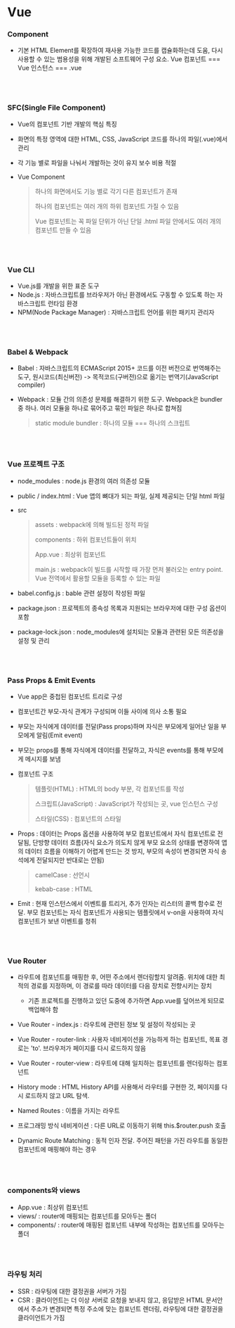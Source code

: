 # Vue

### Component

- 기본 HTML Element를 확장하여 재사용 가능한 코드를 캡슐화하는데 도움, 다시 사용할 수 있는 범용성을 위해 개발된 소프트웨어 구성 요소. Vue 컴포넌트 === Vue 인스턴스 === .vue

</br>
</br>

### SFC(Single File Component)

- Vue의 컴포넌트 기반 개발의 핵심 특징

- 화면의 특정 영역에 대한 HTML, CSS, JavaScript 코드를 하나의 파일(.vue)에서 관리

- 각 기능 별로 파일을 나눠서 개발하는 것이 유지 보수 비용 적절

- Vue Component
  
  > 하나의 화면에서도 기능 별로 각기 다른 컴포넌트가 존재
  >
  > 하나의 컴포넌트는 여러 개의 하위 컴포넌트 가질 수 있음
  >
  > Vue 컴포넌트는 꼭 파일 단위가 아닌 단일 .html 파일 안에서도 여러 개의 컴포넌트 만들 수 있음

</br>
</br>

### Vue CLI

- Vue.js를 개발을 위한 표준 도구
- Node.js : 자바스크립트를 브라우저가 아닌 환경에서도 구동할 수 있도록 하는 자바스크립트 런타임 환경
- NPM(Node Package Manager) : 자바스크립트 언어를 위한 패키지 관리자

</br>
</br>

### Babel & Webpack

- Babel : 자바스크립트의 ECMAScript 2015+ 코드를 이전 버전으로 번역해주는 도구, 원시코드(최신버전) -> 목적코드(구버전)으로 옮기는 번역기(JavaScript compiler)

- Webpack : 모듈 간의 의존성 문제를 해결하기 위한 도구. Webpack은 bundler 중 하나. 여러 모듈을 하나로 묶어주고 묶인 파일은 하나로 합쳐짐
  
  > static module bundler : 하나의 모듈 === 하나의 스크립트

</br>
</br>

### Vue 프로젝트 구조

- node_modules : node.js 환경의 여러 의존성 모듈

- public / index.html : Vue 앱의 뼈대가 되는 파일, 실제 제공되는 단일 html 파일

- src
  
  > assets : webpack에 의해 빌드된 정적 파일
  >
  > components : 하위 컴포넌트들이 위치
  >
  > App.vue : 최상위 컴포넌트
  >
  > main.js : webpack이 빌드를 시작할 때 가장 먼저 불러오는 entry point. Vue 전역에서 활용할 모듈을 등록할 수 있는 파일
  
- babel.config.js : bable 관련 설정이 작성된 파일

- package.json : 프로젝트의 종속성 목록과 지원되는 브라우저에 대한 구성 옵션이 포함

- package-lock.json : node_modules에 설치되는 모듈과 관련된 모든 의존성을 설정 및 관리

</br>
</br>

### Pass Props & Emit Events

- Vue app은 중첩된 컴포넌트 트리로 구성

- 컴포넌트간 부모-자식 관계가 구성되며 이들 사이에 의사 소통 필요

- 부모는 자식에게 데이터를 전달(Pass props)하며 자식은 부모에게 일어난 일을 부모에게 알림(Emit event)

- 부모는 props를 통해 자식에게 데이터를 전달하고, 자식은 events를 통해 부모에게 메시지를 보냄

- 컴포넌트 구조
  
  > 템플릿(HTML) : HTML의 body 부분, 각 컴포넌트를 작성
  >
  > 스크립트(JavaScript) : JavaScript가 작성되는 곳, vue 인스턴스 구성
  >
  > 스타일(CSS) : 컴포넌트의 스타일

- Props : 데이터는 Props 옵션을 사용하여 부모 컴포넌트에서 자식 컴포넌트로 전달됨, 단방향 데이터 흐름(자식 요소가 의도치 않게 부모 요소의 상태를 변경하여 앱의 데이터 흐름을 이해하기 어렵게 만드는 것 방지, 부모의 속성이 변경되면 자식 송석에게 전달되지만 반대로는 안됨)

  > camelCase : 선언시
  >
  > kebab-case : HTML

- Emit : 현재 인스턴스에서 이벤트를 트리거, 추가 인자는 리스터의 콜백 함수로 전달. 부모 컴포넌트는 자식 컴포넌트가 사용되는 템플릿에서 v-on을 사용하여 자식 컴포넌트가 보낸 이벤트를 청취

</br>
</br>

### Vue Router

- 라우트에 컴포넌트를 매핑한 후, 어떤 주소에서 렌더링할지 알려줌. 위치에 대한 최적의 경로를 지정하며, 이 경로를 따라 데이터를 다음 장치로 전향시키는 장치

  - 기존 프로젝트를 진행하고 있던 도중에 추가하면 App.vue를 덮어쓰게 되므로 백업해야 함

- Vue Router - index.js : 라우트에 관련된 정보 및 설정이 작성되는 곳

- Vue Router - router-link : 사용자 네비게이션을 가능하게 하는 컴포넌트, 목표 경로는 'to'. 브라우저가 페이지를 다시 로드하지 않음

- Vue Router - router-view : 라우트에 대해 일치하는 컴포넌트를 렌더링하는 컴포넌트

- History mode : HTML History API를 사용해서 라우터를 구현한 것, 페이지를 다시 로드하지 않고 URL 탐색.

- Named Routes : 이름을 가지는 라우트

- 프로그래밍 방식 네비게이션 : 다른 URL로 이동하기 위해 this.$router.push 호출

- Dynamic Route Matching : 동적 인자 전달. 주어진 패턴을 가진 라우트를 동일한 컴포넌트에 매핑해야 하는 경우

</br>
</br>

### components와 views

- App.vue : 최상위 컴포넌트
- views/ : router에 매핑되는 컴포넌트를 모아두는 폴더
- components/ : router에 매핑된 컴포넌트 내부에 작성하는 컴포넌트를 모아두는 폴더

</br>
</br>

### 라우팅 처리

- SSR : 라우팅에 대한 결정권을 서버가 가짐
- CSR : 클라이언트는 더 이상 서버로 요청을 보내지 않고, 응답받은 HTML 문서안에서 주소가 변경되면 특정 주소에 맞는 컴포넌트 렌더링, 라우팅에 대한 결정권을 클라이언트가 가짐
